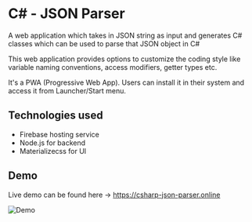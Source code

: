 # C# - JSON Parser
A web application which takes in JSON string as input and generates C# classes which can be used to parse that JSON object in C#

This web application provides options to customize the coding style like variable naming conventions, access modifiers, getter types etc.

It's a PWA (Progressive Web App). Users can install it in their system and access it from Launcher/Start menu.

## Technologies used
- Firebase hosting service
- Node.js for backend
- Materializecss for UI

## Demo
Live demo can be found here → https://csharp-json-parser.online

![Demo](https://csharp-json-parser.web.app/images/demo.gif)

